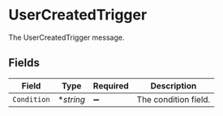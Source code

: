 # UserCreatedTrigger

The UserCreatedTrigger message.


## Fields

| Field                | Type                 | Required             | Description          |
| -------------------- | -------------------- | -------------------- | -------------------- |
| `Condition`          | **string*            | :heavy_minus_sign:   | The condition field. |
